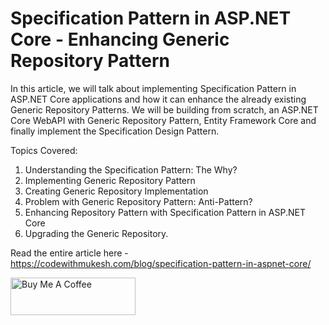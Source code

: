# Specification Pattern in ASP.NET Core - Enhancing Generic Repository Pattern

In this article, we will talk about implementing Specification Pattern in ASP.NET Core applications and how it can enhance the already existing Generic Repository Patterns. We will be building from scratch, an ASP.NET Core WebAPI with Generic Repository Pattern, Entity Framework Core and finally implement the Specification Design Pattern. 

Topics Covered:

1. Understanding the Specification Pattern: The Why?
2. Implementing Generic Repository Pattern
3. Creating Generic Repository Implementation
4. Problem with Generic Repository Pattern: Anti-Pattern?
5. Enhancing Repository Pattern with Specification Pattern in ASP.NET Core
6. Upgrading the Generic Repository.

Read the entire article here - https://codewithmukesh.com/blog/specification-pattern-in-aspnet-core/

<a href="https://www.buymeacoffee.com/codewithmukesh" target="_blank"><img src="https://cdn.buymeacoffee.com/buttons/v2/default-yellow.png" alt="Buy Me A Coffee" width="200"  style="height: 60px !important;width: 200px !important;" ></a>
